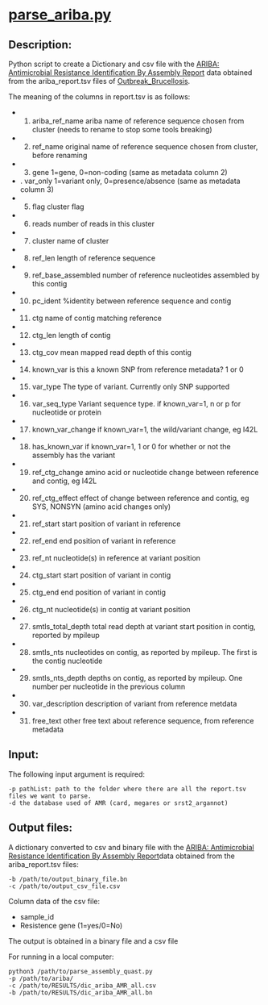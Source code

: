 # [parse_ariba.py](https://github.com/BU-ISCIII/bacterial_qc/blob/master/parse_ariba.py)


## Description:

Python script to create a Dictionary and csv file with the [ARIBA: Antimicrobial Resistance Identification By Assembly Report](https://github.com/sanger-pathogens/ariba) data obtained from the ariba_report.tsv files of [Outbreak_Brucellosis](https://github.com/sgonzalezbodi/Outbreak_Brucellosis).

The meaning of the columns in report.tsv is as follows:

*   1. ariba_ref_name	ariba name of reference sequence chosen from cluster (needs to rename to stop some tools breaking)
*   2. ref_name	original name of reference sequence chosen from cluster, before renaming
*   3. gene	1=gene, 0=non-coding (same as metadata column 2)
*   . var_only	1=variant only, 0=presence/absence (same as metadata column 3)
*   5. flag	cluster flag
*   6. reads	number of reads in this cluster
*   7. cluster	name of cluster
*   8. ref_len	 length of reference sequence
*   9. ref_base_assembled	number of reference nucleotides assembled by this contig
*   10. pc_ident	%identity between reference sequence and contig
*   11. ctg	name of contig matching reference
*   12. ctg_len	length of contig
*   13. ctg_cov	mean mapped read depth of this contig
*   14. known_var	is this a known SNP from reference metadata? 1 or 0
*   15. var_type	The type of variant. Currently only SNP supported
*   16. var_seq_type	Variant sequence type. if known_var=1, n or p for nucleotide or protein
*   17. known_var_change	if known_var=1, the wild/variant change, eg I42L
*   18. has_known_var	if known_var=1, 1 or 0 for whether or not the assembly has the variant
*   19. ref_ctg_change	amino acid or nucleotide change between reference and contig, eg I42L
*   20. ref_ctg_effect	effect of change between reference and contig, eg SYS, NONSYN (amino acid changes only)
*   21. ref_start	start position of variant in reference
*   22. ref_end	end position of variant in reference
*   23. ref_nt	nucleotide(s) in reference at variant position
*   24. ctg_start	start position of variant in contig
*   25. ctg_end	end position of variant in contig
*   26. ctg_nt	nucleotide(s) in contig at variant position
*   27. smtls_total_depth	 total read depth at variant start position in contig, reported by mpileup
*   28. smtls_nts	nucleotides on contig, as reported by mpileup. The first is the contig nucleotide
*   29. smtls_nts_depth	depths on contig, as reported by mpileup. One number per nucleotide in the previous column
*   30. var_description	description of variant from reference metdata
*   31. free_text	other free text about reference sequence, from reference metadata

## Input:

The following input argument is required:

``` 
-p pathList: path to the folder where there are all the report.tsv files we want to parse.
-d the database used of AMR (card, megares or srst2_argannot)
```  

## Output files:

A dictionary converted to csv and binary file with the  [ARIBA: Antimicrobial Resistance Identification By Assembly Report](https://github.com/sanger-pathogens/ariba)data obtained from the ariba_report.tsv files:

```
-b /path/to/output_binary_file.bn
-c /path/to/output_csv_file.csv
``` 

Column data of the csv file:

* sample_id
* Resistence gene (1=yes/0=No)

The output is obtained in a binary file and a csv file


For running in a local computer:

```
python3 /path/to/parse_assembly_quast.py 
-p /path/to/ariba/ 
-c /path/to/RESULTS/dic_ariba_AMR_all.csv 
-b /path/to/RESULTS/dic_ariba_AMR_all.bn

```

